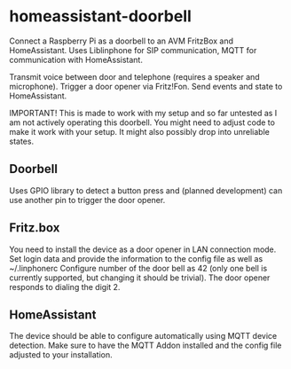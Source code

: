 # homeassistant-doorbell
Connect a Raspberry Pi as a doorbell to an AVM FritzBox and HomeAssistant.
Uses Liblinphone for SIP communication, MQTT for communication with HomeAssistant.

Transmit voice between door and telephone (requires a speaker and microphone).
Trigger a door opener via Fritz!Fon.
Send events and state to HomeAssistant.

IMPORTANT! This is made to work with my setup and so far untested as I am not actively operating this doorbell. You might need to adjust code to make it work with your setup. It might also possibly drop into unreliable states.

## Doorbell
Uses GPIO library to detect a button press and (planned development) can use another pin to trigger the door opener.

## Fritz.box
You need to install the device as a door opener in LAN connection mode.
Set login data and provide the information to the config file as well as ~/.linphonerc
Configure number of the door bell as 42 (only one bell is currently supported, but changing it should be trivial).
The door opener responds to dialing the digit 2.

## HomeAssistant
The device should be able to configure automatically using MQTT device detection. Make sure to have the MQTT Addon installed and the config file adjusted to your installation.

